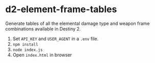 # d2-element-frame-tables

Generate tables of all the elemental damage type and weapon frame combinations available in Destiny 2.

1. Set `API_KEY` and `USER_AGENT` in a `.env` file.
1. `npm install`
1. `node index.js`
1. Open `index.html` in browser
